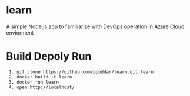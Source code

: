# learn
A simple Node.js app to familiarize with DevOps operation in Azure Cloud enviorment

# Build Depoly Run

     1. git clone https://github.com/ppoddar/learn.git learn
     2. docker build -t learn .
     3. docker run learn
     4. open http://localhost/

     
